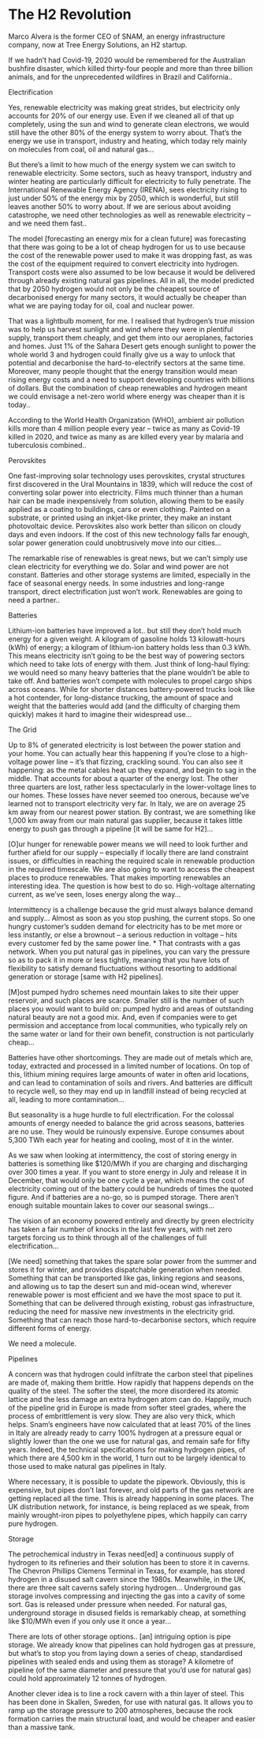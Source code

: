 # The H2 Revolution

Marco Alvera is the former CEO of SNAM, an energy infrastructure
company, now at Tree Energy Solutions, an H2 startup.

<a name='deaths'></a>

If we hadn’t had Covid-19, 2020 would be remembered for the Australian
bushfire disaster, which killed thirty-four people and more than three
billion animals, and for the unprecedented wildfires in Brazil and
California..

<a name='electrif'></a>

Electrification

Yes, renewable electricity was making great strides, but electricity
only accounts for 20% of our energy use. Even if we cleaned all of
that up completely, using the sun and wind to generate clean
electrons, we would still have the other 80% of the energy system to
worry about. That’s the energy we use in transport, industry and
heating, which today rely mainly on molecules from coal, oil and
natural gas...

But there’s a limit to how much of the energy system we can switch to
renewable electricity. Some sectors, such as heavy transport, industry
and winter heating are particularly difficult for electricity to fully
penetrate. The International Renewable Energy Agency (IRENA), sees
electricity rising to just under 50% of the energy mix by 2050, which
is wonderful, but still leaves another 50% to worry about. If we are
serious about avoiding catastrophe, we need other technologies as well
as renewable electricity – and we need them fast..

The model [forecasting an energy mix for a clean future] was
forecasting that there was going to be a lot of cheap hydrogen for us
to use because the cost of the renewable power used to make it was
dropping fast, as was the cost of the equipment required to convert
electricity into hydrogen. Transport costs were also assumed to be low
because it would be delivered through already existing natural gas
pipelines.  All in all, the model predicted that by 2050 hydrogen
would not only be the cheapest source of decarbonised energy for many
sectors, it would actually be cheaper than what we are paying today
for oil, coal and nuclear power.

That was a lightbulb moment, for me. I realised that hydrogen’s true
mission was to help us harvest sunlight and wind where they were in
plentiful supply, transport them cheaply, and get them into our
aeroplanes, factories and homes. Just 1% of the Sahara Desert gets
enough sunlight to power the whole world 3 and hydrogen could finally
give us a way to unlock that potential and decarbonise the
hard-to-electrify sectors at the same time.  Moreover, many people
thought that the energy transition would mean rising energy costs and
a need to support developing countries with billions of dollars. But
the combination of cheap renewables and hydrogen meant we could
envisage a net-zero world where energy was cheaper than it is today..

According to the World Health Organization (WHO), ambient air
pollution kills more than 4 million people every year – twice as many
as Covid-19 killed in 2020, and twice as many as are killed every year
by malaria and tuberculosis combined..

<a name='peros'></a>

Perovskites

One fast-improving solar technology uses perovskites, crystal
structures first discovered in the Ural Mountains in 1839, which will
reduce the cost of converting solar power into electricity. Films much
thinner than a human hair can be made inexpensively from solution,
allowing them to be easily applied as a coating to buildings, cars or
even clothing. Painted on a substrate, or printed using an inkjet-like
printer, they make an instant photovoltaic device. Perovskites also
work better than silicon on cloudy days and even indoors. If the cost
of this new technology falls far enough, solar power generation could
unobtrusively move into our cities...

The remarkable rise of renewables is great news, but we can’t simply
use clean electricity for everything we do. Solar and wind power are
not constant. Batteries and other storage systems are limited,
especially in the face of seasonal energy needs. In some industries
and long-range transport, direct electrification just won’t
work. Renewables are going to need a partner..

<a name='lion'></a>

Batteries

Lithium-ion batteries have improved a lot.. but still they don’t hold
much energy for a given weight. A kilogram of gasoline holds 13
kilowatt-hours (kWh) of energy; a kilogram of lithium-ion battery
holds less than 0.3 kWh. This means electricity isn’t going to be the
best way of powering sectors which need to take lots of energy with
them. Just think of long-haul flying: we would need so many heavy
batteries that the plane wouldn’t be able to take off. And batteries
won’t compete with molecules to propel cargo ships across
oceans. While for shorter distances battery-powered trucks look like a
hot contender, for long-distance trucking, the amount of space and
weight that the batteries would add (and the difficulty of charging
them quickly) makes it hard to imagine their widespread use...

<a name='grid'></a>

The Grid

Up to 8% of generated electricity is lost between the power station
and your home. You can actually hear this happening if you’re close to
a high- voltage power line – it’s that fizzing, crackling sound. You
can also see it happening: as the metal cables heat up they expand,
and begin to sag in the middle. That accounts for about a quarter of
the energy lost. The other three quarters are lost, rather less
spectacularly in the lower-voltage lines to our homes.  These losses
have never seemed too onerous, because we’ve learned not to transport
electricity very far. In Italy, we are on average 25 km away from our
nearest power station. By contrast, we are something like 1,000 km
away from our main natural gas supplier, because it takes little
energy to push gas through a pipeline [it will be same for H2]...

[O]ur hunger for renewable power means we will need to look further
and further afield for our supply – especially if locally there are
land constraint issues, or difficulties in reaching the required scale
in renewable production in the required timescale. We are also going
to want to access the cheapest places to produce renewables. That
makes importing renewables an interesting idea. The question is how
best to do so. High-voltage alternating current, as we’ve seen, loses
energy along the way...

Intermittency is a challenge because the grid must always balance
demand and supply... Almost as soon as you stop pushing, the current
stops.  So one hungry customer’s sudden demand for electricity has to
be met more or less instantly, or else a brownout – a serious
reduction in voltage – hits every customer fed by the same power
line. * That contrasts with a gas network. When you put natural gas in
pipelines, you can vary the pressure so as to pack it in more or less
tightly, meaning that you have lots of flexibility to satisfy demand
fluctuations without resorting to additional generation or storage
[same with H2 pipelines].

[M]ost pumped hydro schemes need mountain lakes to site their upper
reservoir, and such places are scarce. Smaller still is the number of
such places you would want to build on: pumped hydro and areas of
outstanding natural beauty are not a good mix. And, even if companies
were to get permission and acceptance from local communities, who
typically rely on the same water or land for their own benefit,
construction is not particularly cheap...

Batteries have other shortcomings. They are made out of metals which
are, today, extracted and processed in a limited number of locations.
On top of this, lithium mining requires large amounts of water in
often arid locations, and can lead to contamination of soils and
rivers. And batteries are difficult to recycle well, so they may end
up in landfill instead of being recycled at all, leading to more
contamination...

But seasonality is a huge hurdle to full electrification. For the
colossal amounts of energy needed to balance the grid across seasons,
batteries are no use. They would be ruinously expensive. Europe
consumes about 5,300 TWh each year for heating and cooling, most of it
in the winter.

As we saw when looking at intermittency, the cost of storing energy in
batteries is something like $120/MWh if you are charging and discharging
over 300 times a year. If you want to store energy in July and release it in
December, that would only be one cycle a year, which means the cost of
electricity coming out of the battery could be hundreds of times the quoted
figure. And if batteries are a no-go, so is pumped storage. There aren’t
enough suitable mountain lakes to cover our seasonal swings...

The vision of an economy powered entirely and directly by green
electricity has taken a fair number of knocks in the last few years,
with net zero targets forcing us to think through all of the
challenges of full electrification...

[We need] something that takes the spare solar power from the summer
and stores it for winter, and provides dispatchable generation when
needed. Something that can be transported like gas, linking regions
and seasons, and allowing us to tap the desert sun and mid-ocean wind,
wherever renewable power is most efficient and we have the most space
to put it. Something that can be delivered through existing, robust
gas infrastructure, reducing the need for massive new investments in
the electricity grid. Something that can reach those
hard-to-decarbonise sectors, which require different forms of energy.

We need a molecule.

<a name='pipelines'></a>

Pipelines

A concern was that hydrogen could infiltrate the carbon steel that
pipelines are made of, making them brittle. How rapidly that happens
depends on the quality of the steel. The softer the steel, the more
disordered its atomic lattice and the less damage an extra hydrogen
atom can do. Happily, much of the pipeline grid in Europe is made from
softer steel grades, where the process of embrittlement is very
slow. They are also very thick, which helps. Snam’s engineers have now
calculated that at least 70% of the lines in Italy are already ready
to carry 100% hydrogen at a pressure equal or slightly lower than the
one we use for natural gas, and remain safe for fifty years. Indeed,
the technical specifications for making hydrogen pipes, of which there
are 4,500 km in the world, 1 turn out to be largely identical to those
used to make natural gas pipelines in Italy.

Where necessary, it is possible to update the pipework. Obviously,
this is expensive, but pipes don’t last forever, and old parts of the
gas network are getting replaced all the time. This is already
happening in some places. The UK distribution network, for instance,
is being replaced as we speak, from mainly wrought-iron pipes to
polyethylene pipes, which happily can carry pure hydrogen.

<a name='storage'></a>

Storage

The petrochemical industry in Texas need[ed] a continuous supply of
hydrogen to its refineries and their solution has been to store it in
caverns. The Chevron Phillips Clemens Terminal in Texas, for example,
has stored hydrogen in a disused salt cavern since the
1980s. Meanwhile, in the UK, there are three salt caverns safely
storing hydrogen... Underground gas storage involves compressing and
injecting the gas into a cavity of some sort. Gas is released under
pressure when needed. For natural gas, underground storage in disused
fields is remarkably cheap, at something like $10/MWh even if you only
use it once a year...

There are lots of other storage options.. [an] intriguing option is
pipe storage. We already know that pipelines can hold hydrogen gas at
pressure, but what’s to stop you from laying down a series of cheap,
standardised pipelines with sealed ends and using them as storage? A
kilometre of pipeline (of the same diameter and pressure that you’d
use for natural gas) could hold approximately 12 tonnes of hydrogen.

Another clever idea is to line a rock cavern with a thin layer of
steel. This has been done in Skallen, Sweden, for use with natural
gas. It allows you to ramp up the storage pressure to 200 atmospheres,
because the rock formation carries the main structural load, and would
be cheaper and easier than a massive tank.




